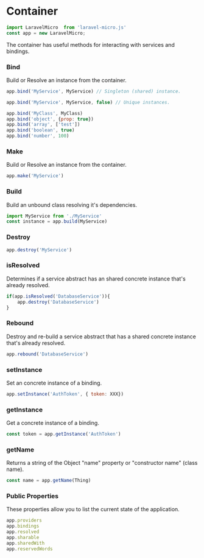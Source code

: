 # Container

```javascript
import LaravelMicro  from 'laravel-micro.js'
const app = new LaravelMicro;
```

The container has useful methods for interacting with services and bindings.

### Bind 
Build or Resolve an instance from the container.

```javascript
app.bind('MyService', MyService) // Singleton (shared) instance.
```

```javascript
app.bind('MyService', MyService, false) // Unique instances.
```

```javascript
app.bind('MyClass', MyClass)
app.bind('object', {prop: true})
app.bind('array', ['test'])
app.bind('boolean', true)
app.bind('number', 100)

```

### Make 
Build or Resolve an instance from the container.
```javascript
app.make('MyService')
```

### Build 
Build an unbound class resolving it's dependencies.
```javascript
import MyService from './MyService'
const instance = app.build(MyService)
```

### Destroy 
```javascript
app.destroy('MyService')
```

### isResolved 
Determines if a service abstract has an shared concrete instance that's already resolved.
```javascript
if(app.isResolved('DatabaseService')){
    app.destroy('DatabaseService')
}
```

### Rebound 
Destroy and re-build a service abstract that has a shared concrete instance 
that's already resolved.

```javascript
app.rebound('DatabaseService')
```

### setInstance 
Set an concrete instance of a binding.
```javascript
app.setInstance('AuthToken', { token: XXX})
```

### getInstance 
Get a concrete instance of a binding.
```javascript
const token = app.getInstance('AuthToken')
```

### getName 
Returns a string of the Object "name" property or "constructor name" (class name).
```javascript
const name = app.getName(Thing)
```

### Public Properties 
These properties allow you to list the current state of the application.

```javascript
app.providers
app.bindings
app.resolved
app.sharable
app.sharedWith
app.reservedWords
```


